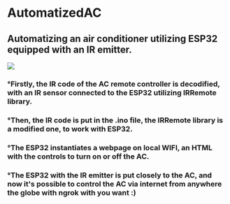 # AutomatizedAC
## Automatizing an air conditioner utilizing ESP32 equipped with an IR emitter. 

![](https://i.imgur.com/mMtwr7b.jpg)

### °Firstly, the IR code of the AC remote controller is decodified, with an IR sensor connected to the ESP32 utilizing IRRemote library.
### °Then, the IR code is put in the .ino file, the IRRemote library is a modified one, to work with ESP32.
### °The ESP32 instantiates a webpage on local WIFI, an HTML with the controls to turn on or off the AC.
### °The ESP32 with the IR emitter is put closely to the AC, and now it's possible to control the AC via internet from anywhere the globe with ngrok with you want :)
